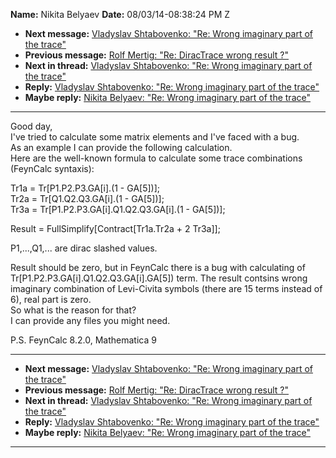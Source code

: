 **Name:** Nikita Belyaev
**Date:** 08/03/14-08:38:24 PM Z

  - **Next message:** [Vladyslav Shtabovenko: "Re: Wrong imaginary part
    of the trace"](0785.html)
  - **Previous message:** [Rolf Mertig: "Re: DiracTrace wrong result
    ?"](0783.html)
  - **Next in thread:** [Vladyslav Shtabovenko: "Re: Wrong imaginary
    part of the trace"](0785.html)
  - **Reply:** [Vladyslav Shtabovenko: "Re: Wrong imaginary part of the
    trace"](0785.html)
  - **Maybe reply:** [Nikita Belyaev: "Re: Wrong imaginary part of the
    trace"](0786.html)

-----

Good day,  
I've tried to calculate some matrix elements and I've faced with a
bug.  
As an example I can provide the following calculation.  
Here are the well-known formula to calculate some trace combinations
(FeynCalc syntaxis):  

Tr1a = Tr[P1.P2.P3.GA[i].(1 - GA[5])];  
Tr2a = Tr[Q1.Q2.Q3.GA[i].(1 - GA[5])];  
Tr3a = Tr[P1.P2.P3.GA[i].Q1.Q2.Q3.GA[i].(1 -
GA[5])];  

Result = FullSimplify[Contract[Tr1a.Tr2a + 2 Tr3a]];  

P1,...,Q1,... are dirac slashed values.  

Result should be zero, but in FeynCalc there is a bug with calculating
of Tr[P1.P2.P3.GA[i].Q1.Q2.Q3.GA[i].GA[5])
term. The result contsins wrong imaginary combination of Levi-Civita
symbols (there are 15 terms instead of 6), real part is zero.  
So what is the reason for that?  
I can provide any files you might need.  

P.S. FeynCalc 8.2.0, Mathematica 9  

-----

  - **Next message:** [Vladyslav Shtabovenko: "Re: Wrong imaginary part
    of the trace"](0785.html)
  - **Previous message:** [Rolf Mertig: "Re: DiracTrace wrong result
    ?"](0783.html)
  - **Next in thread:** [Vladyslav Shtabovenko: "Re: Wrong imaginary
    part of the trace"](0785.html)
  - **Reply:** [Vladyslav Shtabovenko: "Re: Wrong imaginary part of the
    trace"](0785.html)
  - **Maybe reply:** [Nikita Belyaev: "Re: Wrong imaginary part of the
    trace"](0786.html)

-----

